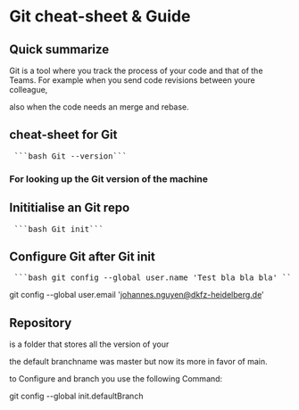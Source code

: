 

# Git cheat-sheet & Guide


## Quick summarize 

Git is a tool where you track the process of your code and that of the Teams.
For example when you send code revisions between youre colleague,

also when the code needs an merge and rebase.


## cheat-sheet for Git

<pre> ```bash Git --version``` </pre> 

### For looking up the Git version of the machine

## Inititialise an Git repo


<pre> ```bash Git init``` </pre> 



## Configure Git after Git init
<pre> ```bash git config --global user.name 'Test bla bla bla' ``` </pre>

git config --global user.email 'johannes.nguyen@dkfz-heidelberg.de'

## Repository

is a folder that stores all the version of your 

the default branchname was master but now its more in favor of main.

to Configure and branch you use the following Command:

git config --global init.defaultBranch <name>



